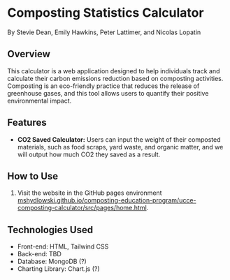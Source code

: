# Composting Statistics Calculator

By Stevie Dean, Emily Hawkins, Peter Lattimer, and Nicolas Lopatin

## Overview

This calculator is a web application designed to help individuals track and calculate their carbon emissions reduction based on composting activities. Composting is an eco-friendly practice that reduces the release of greenhouse gases, and this tool allows users to quantify their positive environmental impact.

## Features

- **CO2 Saved Calculator:** Users can input the weight of their composted materials, such as food scraps, yard waste, and organic matter, and we will output how much CO2 they saved as a result.

## How to Use

1. Visit the website in the GitHub pages environment [mshydlowski.github.io/composting-education-program/ucce-composting-calculator/src/pages/home.html](https://mshydlowski.github.io/composting-education-program/ucce-composting-calculator/src/pages/home.html).

## Technologies Used

- Front-end: HTML, Tailwind CSS
- Back-end: TBD
- Database: MongoDB (?)
- Charting Library: Chart.js (?)
